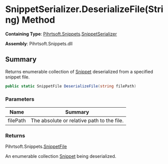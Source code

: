 # SnippetSerializer\.DeserializeFile\(String\) Method

**Containing Type**: [Pihrtsoft.Snippets](../../README.md)\.[SnippetSerializer](../README.md)

**Assembly**: Pihrtsoft\.Snippets\.dll

## Summary

Returns enumerable collection of [Snippet](../../Snippet/README.md) deserialized from a specified snippet file\.

```csharp
public static SnippetFile DeserializeFile(string filePath)
```

### Parameters

| Name | Summary |
| ---- | ------- |
| filePath | The absolute or relative path to the file\. |

### Returns

Pihrtsoft\.Snippets\.[SnippetFile](../../SnippetFile/README.md)

An enumerable collection [Snippet](../../Snippet/README.md) being deserialized\.